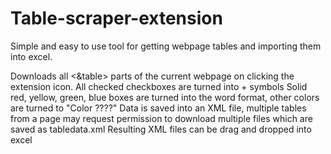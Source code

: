 # Table-scraper-extension
Simple and easy to use tool for getting webpage tables and importing them into excel.

Downloads all <&table> parts of the current webpage on clicking the extension icon.
All checked checkboxes are turned into + symbols
Solid red, yellow, green, blue boxes are turned into the word format, other colors are turned to "Color ????"
Data is saved into an XML file, multiple tables from a page may request permission to download multiple files which are saved as tabledata.xml
Resulting XML files can be drag and dropped into excel
